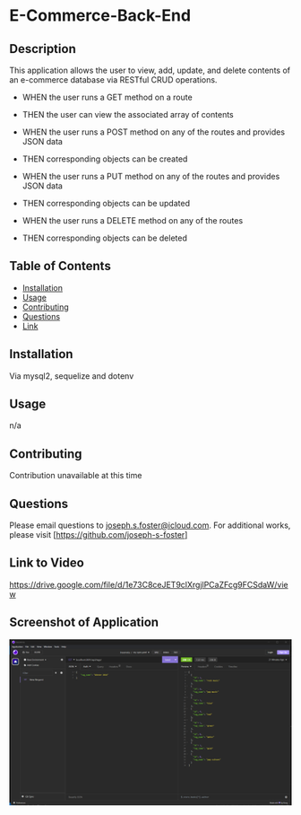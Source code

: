 # E-Commerce-Back-End

  ## Description
  This application allows the user to view, add, update, and delete contents of an e-commerce database via RESTful CRUD operations.

  - WHEN the user runs a GET method on a route
  - THEN the user can view the associated array of contents

  - WHEN the user runs a POST method on any of the routes and provides JSON data
  - THEN corresponding objects can be created

  - WHEN the user runs a PUT method on any of the routes and provides JSON data
  - THEN corresponding objects can be updated

  - WHEN the user runs a DELETE method on any of the routes
  - THEN corresponding objects can be deleted

  ## Table of Contents
  - [Installation](#installation)
  - [Usage](#usage)
  - [Contributing](#contributing)
  - [Questions](#questions)
  - [Link](#link-to-site)

  ## Installation
  Via mysql2, sequelize and dotenv

  ## Usage
  n/a

  ## Contributing
  Contribution unavailable at this time

  ## Questions
  Please email questions to joseph.s.foster@icloud.com.
  For additional works, please visit [https://github.com/joseph-s-foster]

  ## Link to Video
  https://drive.google.com/file/d/1e73C8ceJET9clXrgjlPCaZFcg9FCSdaW/view

  ## Screenshot of Application
  ![Screenshot of application](./Screenshot.png)
